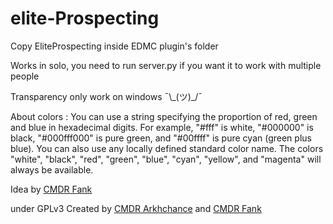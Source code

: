 # elite-Prospecting

Copy EliteProspecting inside EDMC plugin's folder

Works in solo,
you need to run server.py if you want it to work with multiple people

Transparency only work on windows ¯\\\_(ツ)\_/¯

About colors :
You can use a string specifying the proportion of red, green and blue in hexadecimal digits. For example, "#fff" is white, "#000000" is black, "#000fff000" is pure green, and "#00ffff" is pure cyan (green plus blue).
You can also use any locally defined standard color name. The colors "white", "black", "red", "green", "blue", "cyan", "yellow", and "magenta" will always be available.


Idea by [CMDR Fank](https://inara.cz/cmdr/162442/)

under GPLv3
Created by [CMDR Arkhchance](https://inara.cz/cmdr/10980/) and [CMDR Fank](https://inara.cz/cmdr/162442/)
